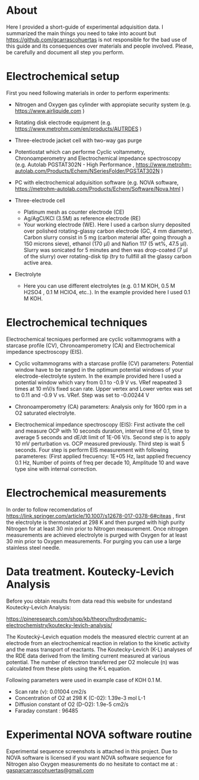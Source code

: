 # About

Here I provided a short-guide of experimental adquisition data. 
I summarized the main things you need to take into acount but https://github.com/gcarrascohuertas is not responsible for the bad use of this guide and its consequences over materials and people involved. 
Please, be carefully and document all step you perform.

# Electrochemical setup

First you need following materials in order to perform experiments:

- Nitrogen and Oxygen gas cylinder with appropiate security system (e.g. https://www.airliquide.com )
- Rotating disk electrode equipment (e.g. https://www.metrohm.com/en/products/AUTRDES )
- Three-electrode jacket cell with two-way gas purge
- Potentiostat which can performe Cyclic voltammetry, Chronoamperometry and Electrochemical impedance spectroscopy (e.g. Autolab PGSTAT302N - High Performance , https://www.metrohm-autolab.com/Products/Echem/NSeriesFolder/PGSTAT302N )
- PC with electrochemical adquisition software (e.g. NOVA software,  https://metrohm-autolab.com/Products/Echem/Software/Nova.html )

- Three-electrode cell

    - Platinum mesh as counter electrode (CE)
    - Ag/AgCl/KCl (3.5M) as reference electrode (RE)
    - Your working electrode (WE). Here I used a carbon slurry deposited over polished rotating-glassy carbon electrode (GC, 4 mm diameter). Carbon slurry consist in 5 mg (carbon  material after going through a 150 microns sieve), ethanol (170 µl) and Nafion 117 (5 wt%, 47.5 µl). Slurry was sonicated for 5 minutes and then was drop-coated (7 µl of the slurry) over rotating-disk tip (try to fullfill all the glassy carbon active area.


- Electrolyte
    - Here you can use different electrolytes (e.g. 0.1 M KOH, 0.5 M H2SO4 , 0.1 M HClO4, etc..). In the example provided here I used 0.1 M KOH.


# Electrochemical techniques

Electrochemical tecniques performed are cyclic voltammograms with a starcase profile (CV), Chronoamperometry (CA) and Electrochemical impedance spectroscopy (EIS).

   - Cyclic voltammograms with a starcase profile (CV) parameters: Potential window have to be ranged in the optimum potential windows of your electrode-electrolyte system. In the example provided here I used a potential window which vary from 0.1 to -0.9 V  vs. VRef reapeated 3 times at 10 mV/s fixed scan rate. Upper vertex and Lower vertex was set to 0.11 and -0.9 V vs. VRef. Step was set to -0.00244 V
   
   - Chronoamperometry (CA) parameters: Analysis only for 1600 rpm in a O2 saturated electrolyte.
   
   - Electrochemical impedance spectroscopy (EIS): First activate the cell and measure OCP  with 10 seconds duration, interval time of 0.1, time to average 5 seconds and dE/dt limit of 1E-06 V/s. Second step is to apply 10 mV perturbation vs. OCP measured previously. Third step is wait 5 seconds. Four step is perform EIS measurement with following parameteres: (First applied frecuency: 1E+05 Hz, last applied frecuency 0.1 Hz, Number of points of freq per decade 10, Amplitude 10 and wave type sine with internal correction. 

# Electrochemical measurements

In order to follow recomendatios of https://link.springer.com/article/10.1007/s12678-017-0378-6#citeas , first the electrolyte is thermostated at 298 K and then purged with high purity Nitrogen for at least 30 min prior to Nitrogen measurement. Once nitrogen measurements are achieved electrolyte is purged with Oxygen for at least 30 min prior to Oxygen measurements. For purging you can use a large stainless steel needle. 

# Data treatment. Koutecky-Levich Analysis

Before you obtain results from data read this website for undestand Koutecky-Levich Analysis:

https://pineresearch.com/shop/kb/theory/hydrodynamic-electrochemistry/koutecky-levich-analysis/

The Koutecký–Levich equation models the measured electric current at an electrode from an electrochemical reaction in relation to the kinetic activity and the mass transport of reactants. The Koutecky-Levich (K-L) analyses of the RDE data derived from the limiting current measured at various potential. The number of electron transferred per O2 molecule (n) was calculated from these plots using the K-L equation. 

Following parameters were used in example case of KOH 0.1 M. 

- Scan rate (ν):     0.01004 cm2/s
- Concentration of O2 at 298 K (C-02):     1.39e-3 mol L-1
- Diffusion constant of O2 (D-O2):     1.9e-5 cm2/s
- Faraday constant : 96485 



# Experimental NOVA software routine 

Experimental sequence screenshots is attached in this project.  Due to NOVA software is licensed if you want NOVA software sequence for Nitrogen also Oxygen measurements do no hesitate to contact me at :  gasparcarrascohuertas@gmail.com



 
